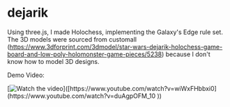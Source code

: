 # dejarik
Using three.js, I made Holochess, implementing the Galaxy's Edge rule set. The 3D models were sourced from customall (https://www.3dforprint.com/3dmodel/star-wars-dejarik-holochess-game-board-and-low-poly-holomonster-game-pieces/5238) because I don't know how to model 3D designs. 

Demo Video:

[![Watch the video]([http://img.youtube.com/vi/wiWxFHbbxi0/0.jpg](http://img.youtube.com/vi/duAgpOFM_10/0.jpg))]([https://www.youtube.com/watch?v=wiWxFHbbxi0](https://www.youtube.com/watch?v=duAgpOFM_10
))



